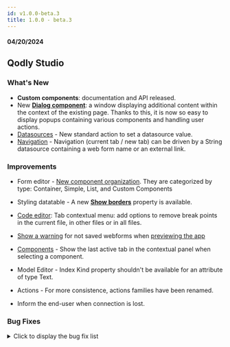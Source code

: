 ```yaml
---
id: v1.0.0-beta.3
title: 1.0.0 - beta.3
---
```



#### 04/20/2024

## Qodly Studio

<h3> What's New </h3>

- **Custom components**: documentation and API released.
- New [**Dialog component**](https://github.com/docQodly/docs/edit/main/docs/studio/design-webforms/components/dialog.md): a window displaying additional content within the context of the existing page. Thanks to this, it is now so easy to display popups containing various components and handling user actions.
- [Datasources](https://github.com/docQodly/docs/edit/main/docs/studio/design-webforms/events.md#L262) - New standard action to set a datasource value.
- [Navigation](https://github.com/docQodly/docs/edit/main/docs/studio/design-webforms/events.md#L317) - Navigation (current tab / new tab) can be driven by a String datasource containing a web form name or an external link.

<h3> Improvements </h3>

- Form editor - [New component organization](https://github.com/docQodly/docs/edit/main/docs/studio/design-webforms/components/componentsBasics.md#L13). They are categorized by type: Container, Simple, List, and Custom Components
- Styling datatable - A new [**Show borders**](https://github.com/docQodly/docs/edit/main/docs/studio/design-webforms/components/datatable.md#L52) property is available.
- [Code editor](https://docqodly.github.io/docs/studio/debugging#managing-breakpoints): Tab contextual menu: add options to remove break points in the current file, in other files or in all files.
- [Show a warning](https://docqodly.github.io/docs/studio/settings#user) for not saved webforms when [previewing the app](https://docqodly.github.io/docs/studio/rendering#preview-the-entire-site)

- [Components](https://github.com/docQodly/docs/edit/main/docs/studio/design-webforms/create-webform.md#L160) - Show the last active tab in the contextual panel when selecting a component.

- Model Editor - Index Kind property shouldn't be available for an attribute of type Text.
- Actions - For more consistence, actions families have been renamed.

- Inform the end-user when connection is lost.


<h3> Bug Fixes </h3>

<details><summary>Click to display the bug fix list</summary>

<!-- v0.21.7 to v0.25.1 -->
- Standard actions not showing up after project update.
- When having a selected element entity attached to the datatable the search/filtering doesn't work.
- Weird behavior when reloading selection after delete.
- Copy of the current element of a matrix to an entity datasource causing problem.
- The CSS class is currently being applied across all of Qodly Studio instead of just the Canvas.
- Dialogs - expand beyond a webform limits.
- The "privileges" word and icon are not correct in the roles & privileges tab's Menu.
- Collapse all button should be disabled if all folders are collapsed.
- No control of types when we set a value on datasource event OnChange.
- Text input - when updating an entity & selecting another one the previous entity value is still displayed on input focus.
- Executing a function that exists in an entity class not working on runtime.
- Confirmation Modal Missing in Outline Dialog Deletion.
- Number "0" not filled in an input component.
- Unsaved files popup message - Missing space for the message.
- We can create two dialogs with the same name.
- Sanity check - Set datasource value - Change the message.
- Events - the datasource input have a red error border in the navigation event.
- Custom component not uploaded.
- Modal not properly displayed (nested webform loaders).
- Selectbox onSelect events are not all triggered.
- Clear datasource is causing many issue when we call functions.
- Roles and Privileges - Qodly studio crash when we try to access to privileges.
- Events - we can type in the type of the standard actions and the dialog actions.
- Model editor - the datastore functions input doesn't have the right top-padding.
- Carousel component (custom component) not displayed in the list of components.
- Renaming a webform with symbols and numbers gives error pages.
- Upload Component: when you upload an image the width of the component change and affect the other components.
- Current / default values not showed when you open the webForm.
- Displaying a warning in the code about form toasts notifications.
- Model editor - the delete icon doesn't appear in the popup.
- Navigation - The datasource name is reseted when switching between Webform or External Link.
- Standard action - Clear on datasource of type image does not work.
- Set datasource value - New value for an object datasource is ignored.
- string should selected by default when we add hard coded parameter.
- Dialogs - Impossible to apply a CSS class to a component inside the dialog in the On Open action.
- Data Model - Date only property is not taken into account while rendering components.
- variable should be variant in function parameter.
- Webform loader not loading.
- Regression: Solid icons are not available in icon list.
- Filled Track of the Range Input Component has an incorrect value while choosing a value from a select input or a selectbox or both.
- Switch to webform editor / switch to text editor is no longer available.
- Matrix / Image component - The default image source is not displayed for the selected element.
- Data model - For a related entity attribute, the path property in model.4DModel is useless.
- We can't return to edit mode if we rename the webForm in preview mode.
- We can rename our webForms with incorrect values if we use rename in webForm contextual menu.
- Navigation - the type ahead not proposing entity.attributePath and object.attributePath.
- Strange matrix resizing issue in edition mode.
- The hardcoded value & external link options have the same icon which is confusing.
- The target of type datasource doesn't work as external value.
- The target webform loader is still displayed even after switching to external link option.
- When switching from hardcoded value to datasource the https: string is considered as a namespace (Navigation (current tab / new tab)).
- The close icon of the feedback dialog is not on the correct place.
- Component categories appear in Craft and Templates.
- The arrow size of the lists in properties panel is not correct.
- Qodly Demo navigation﻿ : 404 error.
- Model Editor - the cursor in the editor is above the function declaration when we create it from the Model Editor.
- Quit session / logout - Updating the roles.json with the Qodly studio UI removes the attribute forceLogin.
- The tab confirmed flag is lost when we reload a confirmed tab.
- Model Editor - The type of the attribute test should be relatedEntities instead of relatedEntity.
- The webforms are created with invalid names from the navigation event.
- when selecting a unit like center, scroll, none, repeat, auto for property like background, the unit is not checked for the first time
- Matrix - Select element attributes not updated on the matrix after being modified.

</details>
